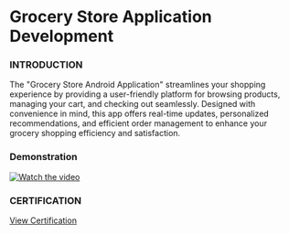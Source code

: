 # Grocery Store Application Development

### INTRODUCTION
The "Grocery Store Android Application" streamlines your shopping experience by providing a user-friendly platform for browsing products, managing your cart, and checking out seamlessly. Designed with convenience in mind, this app offers real-time updates, personalized recommendations, and efficient order management to enhance your grocery shopping efficiency and satisfaction.

### Demonstration
[![Watch the video](https://img.youtube.com/vi/PGsm4pN319g/hqdefault.jpg)](https://www.youtube.com/watch?v=PGsm4pN319g)

### CERTIFICATION
[View Certification](https://smartinternz.com/internships/google_stu_certificates/e2ba9673fc8a4f64bbebfc27f0d73ad2)

